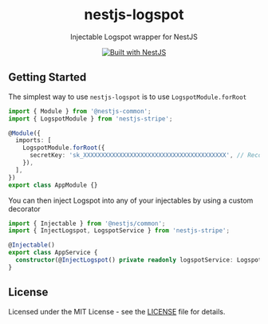 <h1 align="center">nestjs-logspot</h1>

<p align="center">Injectable Logspot wrapper for NestJS</p>

<div align="center">
  <a href="https://nestjs.com" target="_blank">
    <img src="https://img.shields.io/badge/built%20with-NestJs-red.svg" alt="Built with NestJS">
  </a>
</div>

## Getting Started

The simplest way to use `nestjs-logspot` is to use `LogspotModule.forRoot`

```typescript
import { Module } from '@nestjs-common';
import { LogspotModule } from 'nestjs-stripe';

@Module({
  imports: [
    LogspotModule.forRoot({
      secretKey: 'sk_XXXXXXXXXXXXXXXXXXXXXXXXXXXXXXXXXXXXXXXX', // Recommendation: Use env vars to store the secret key
    }),
  ],
})
export class AppModule {}
```

You can then inject Logspot into any of your injectables by using a custom decorator

```typescript
import { Injectable } from '@nestjs/common';
import { InjectLogspot, LogspotService } from 'nestjs-stripe';

@Injectable()
export class AppService {
  constructor(@InjectLogspot() private readonly logspotService: LogspotService) {}
}
```

## License

Licensed under the MIT License - see the [LICENSE](LICENSE) file for details.
